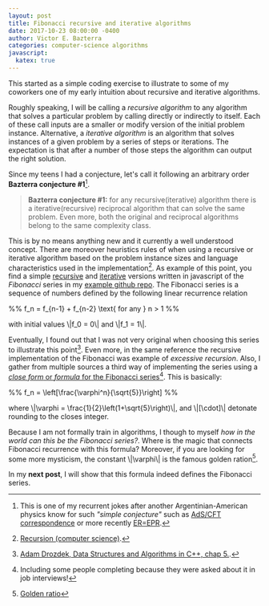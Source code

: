 ```yaml
---
layout: post
title: Fibonacci recursive and iterative algorithms
date: 2017-10-23 08:00:00 -0400
author: Victor E. Bazterra
categories: computer-science algorithms
javascript:
  katex: true
---
```


This started as a simple coding exercise to illustrate to some of my coworkers one of my early intuition about recursive and iterative algorithms.

Roughly speaking, I will be calling a *recursive algorithm* to any algorithm that solves a particular problem by calling directly or indirectly to itself. Each of these call inputs are a smaller or modify version of the initial problem instance. Alternative, a *iterative algorithm* is an algorithm that solves instances of a given problem by a series of steps or iterations. The expectation is that after a number of those steps the algorithm can output the right solution.

Since my teens I had a conjecture, let's call it following an arbitrary order **Bazterra conjecture #1**[^1].

> **Bazterra conjecture #1:** for any recursive(iterative) algorithm there is a iterative(recursive) reciprocal algorithm that can solve the same problem. Even more, both the original and reciprocal algorithms belong to the same complexity class.

This is by no means anything new and it currently a well understood concept. There are moreover heuristics rules of when using a recursive or iterative algorithm based on the problem instance sizes and language characteristics used in the implementation[^2]. As example of this point, you find a simple [recursive](https://github.com/baites/examples/blob/master/algorithms/javascript/RecursiveFibonacci.js) and [iterative](https://github.com/baites/examples/blob/master/algorithms/javascript/IterativeFibonacci.js) versions written in javascript of the *Fibonacci* series in my [example github repo](https://github.com/baites/examples). The Fibonacci series is a sequence of numbers defined by the following linear recurrence relation

<p>%%
f_n = f_{n-1} + f_{n-2} \text{   for any   } n > 1
%%</p>

with initial values \\|f_0 = 0\\| and \\|f_1 = 1\\|.

Eventually, I found out that I was not very original when choosing this series to illustrate this point[^3]. Even more, in the same reference the recursive implementation of the Fibonacci was example of *excessive recursion*. Also, I gather from multiple sources a third way of implementing the series using a [*close form* or *formula* for the Fibonacci series](https://github.com/baites/examples/blob/master/algorithms/javascript/CloseFormFibonacci.js)[^4]. This is basically:

<p>%%
f_n = \left[\frac{\varphi^n}{\sqrt{5}}\right]
%%</p>

where \\|\varphi = \frac{1}{2}\left(1+\sqrt{5}\right)\\|, and \\|[\cdot]\\| detonate rounding to the closes integer.

Because I am not formally train in algorithms, I though to myself *how in the world can this be the Fibonacci series?*. Where is the magic that connects Fibonacci recurrence with this formula? Moreover, if you are looking for some more mysticism, the constant \\|\varphi\\| is the famous golden ration[^5].

In my **next post**, I will show that this formula indeed defines the Fibonacci series.

[^1]: This is one of my recurrent jokes after another Argentinian-American physics know for such *"simple conjecture"* such as [AdS/CFT correspondence](https://en.wikipedia.org/wiki/AdS/CFT_correspondence) or more recently [ER=EPR](https://en.wikipedia.org/wiki/ER%3DEPR).

[^2]: [Recursion (computer science)](https://en.wikipedia.org/wiki/Recursion_(computer_science)).

[^3]: [Adam Drozdek, Data Structures and Algorithms in C++, chap 5.](https://www.amazon.com/Data-Structures-Algorithms-Adam-Drozdek/dp/1133608426).

[^4]: Including some people completing because they were asked about it in job interviews!

[^5]: [Golden ratio](https://en.wikipedia.org/wiki/Golden_ratio)
